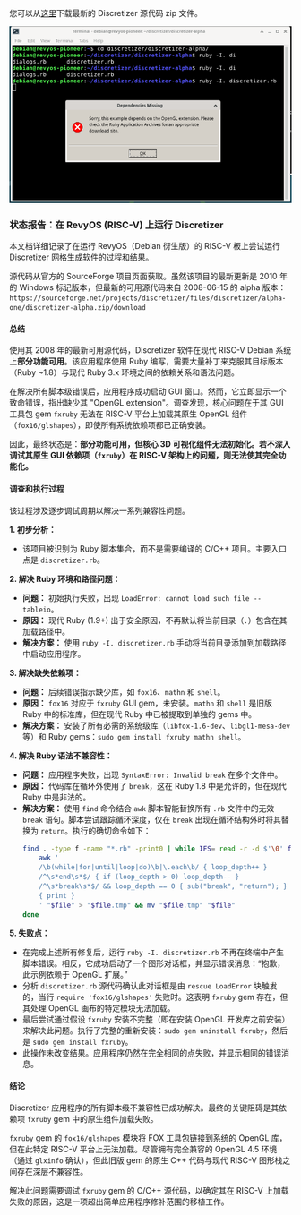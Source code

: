 您可以从[这里](https://sourceforge.net/projects/discretizer/files/discretizer/alpha-one/discretizer-alpha.zip/download)下载最新的 Discretizer 源代码 zip 文件。

![需要 OpenGL 扩展](images/01-need_opengl_extensions.png)

### **状态报告：在 RevyOS (RISC-V) 上运行 Discretizer**

本文档详细记录了在运行 RevyOS（Debian 衍生版）的 RISC-V 板上尝试运行 Discretizer 网格生成软件的过程和结果。

源代码从官方的 SourceForge 项目页面获取。虽然该项目的最新更新是 2010 年的 Windows 标记版本，但最新的可用源代码来自 2008-06-15 的 alpha 版本：
`https://sourceforge.net/projects/discretizer/files/discretizer/alpha-one/discretizer-alpha.zip/download`

#### 总结

使用其 2008 年的最新可用源代码，Discretizer 软件在现代 RISC-V Debian 系统上**部分功能可用**。该应用程序使用 Ruby 编写，需要大量补丁来克服其目标版本（Ruby ~1.8）与现代 Ruby 3.x 环境之间的依赖关系和语法问题。

在解决所有脚本级错误后，应用程序成功启动 GUI 窗口。然而，它立即显示一个致命错误，指出缺少其 "OpenGL extension"。调查发现，核心问题在于其 GUI 工具包 gem `fxruby` 无法在 RISC-V 平台上加载其原生 OpenGL 组件（`fox16/glshapes`），即使所有系统依赖项都已正确安装。

因此，最终状态是：**部分功能可用，但核心 3D 可视化组件无法初始化。若不深入调试其原生 GUI 依赖项（`fxruby`）在 RISC-V 架构上的问题，则无法使其完全功能化。**

#### 调查和执行过程

该过程涉及逐步调试周期以解决一系列兼容性问题。

**1. 初步分析：**
   - 该项目被识别为 Ruby 脚本集合，而不是需要编译的 C/C++ 项目。主要入口点是 `discretizer.rb`。

**2. 解决 Ruby 环境和路径问题：**
   - **问题：** 初始执行失败，出现 `LoadError: cannot load such file -- tableio`。
   - **原因：** 现代 Ruby (1.9+) 出于安全原因，不再默认将当前目录（`.`）包含在其加载路径中。
   - **解决方案：** 使用 `ruby -I. discretizer.rb` 手动将当前目录添加到加载路径中启动应用程序。

**3. 解决缺失依赖项：**
   - **问题：** 后续错误指示缺少库，如 `fox16`、`mathn` 和 `shell`。
   - **原因：** `fox16` 对应于 `fxruby` GUI gem，未安装。`mathn` 和 `shell` 是旧版 Ruby 中的标准库，但在现代 Ruby 中已被提取到单独的 gems 中。
   - **解决方案：** 安装了所有必需的系统级库（`libfox-1.6-dev`、`libgl1-mesa-dev` 等）和 Ruby gems：`sudo gem install fxruby mathn shell`。

**4. 解决 Ruby 语法不兼容性：**
   - **问题：** 应用程序失败，出现 `SyntaxError: Invalid break` 在多个文件中。
   - **原因：** 代码库在循环外使用了 `break`，这在 Ruby 1.8 中是允许的，但在现代 Ruby 中是非法的。
   - **解决方案：** 使用 `find` 命令结合 `awk` 脚本智能替换所有 `.rb` 文件中的无效 `break` 语句。脚本尝试跟踪循环深度，仅在 `break` 出现在循环结构外时将其替换为 `return`。执行的确切命令如下：
     ```bash
     find . -type f -name "*.rb" -print0 | while IFS= read -r -d $'\0' file; do
         awk '
         /\b(while|for|until|loop|do)\b|\.each\b/ { loop_depth++ }
         /^\s*end\s*$/ { if (loop_depth > 0) loop_depth-- }
         /^\s*break\s*$/ && loop_depth == 0 { sub("break", "return"); }
         { print }
         ' "$file" > "$file.tmp" && mv "$file.tmp" "$file"
     done
     ```

**5. 失败点：**
   - 在完成上述所有修复后，运行 `ruby -I. discretizer.rb` 不再在终端中产生脚本错误。相反，它成功启动了一个图形对话框，并显示错误消息：“抱歉，此示例依赖于 OpenGL 扩展。”
   - 分析 `discretizer.rb` 源代码确认此对话框是由 `rescue LoadError` 块触发的，当行 `require 'fox16/glshapes'` 失败时。这表明 `fxruby` gem 存在，但其处理 OpenGL 画布的特定模块无法加载。
   - 最后尝试通过假设 `fxruby` 安装不完整（即在安装 OpenGL 开发库之前安装）来解决此问题。执行了完整的重新安装：`sudo gem uninstall fxruby`，然后是 `sudo gem install fxruby`。
   - 此操作未改变结果。应用程序仍然在完全相同的点失败，并显示相同的错误消息。

#### 结论

Discretizer 应用程序的所有脚本级不兼容性已成功解决。最终的关键阻碍是其依赖项 `fxruby` gem 中的原生组件加载失败。

`fxruby` gem 的 `fox16/glshapes` 模块将 FOX 工具包链接到系统的 OpenGL 库，但在此特定 RISC-V 平台上无法加载。尽管拥有完全兼容的 OpenGL 4.5 环境（通过 `glxinfo` 确认），但此旧版 gem 的原生 C++ 代码与现代 RISC-V 图形栈之间存在深层不兼容性。

解决此问题需要调试 `fxruby` gem 的 C/C++ 源代码，以确定其在 RISC-V 上加载失败的原因，这是一项超出简单应用程序修补范围的移植工作。